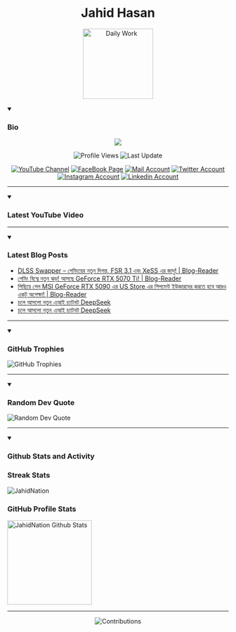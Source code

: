 <h1 align="center">Jahid Hasan</h1>
<p align="center">
  <img alt="Daily Work" height="160px" src="https://i.imgur.com/uhZdH9C.gif" />
</p>
<details open>
 <summary><h3>Bio</h3></summary>
<p align="center">
<img src="https://readme-typing-svg.demolab.com/?lines=Every+day%2C+learn+something+new.;Make+mistakes%2C+learn+from+them.;Work+hard%2C+stay+humble%2C+succeed.;Dream+big%2C+take+action%2C+succeed.;Small+steps+lead+to+big+leaps.;Take+action%2C+make+things+happen.&font=Fira%20Code&center=true&width=440&height=45&color=808080&vCenter=true&pause=1000&size=22" />
</p>

<p align="center">
<img alt="Profile Views" title="Profile Views" src="https://komarev.com/ghpvc/?username=jahidnation&style=for-the-badge&color=29bf12"/>
  <img alt="Last Update" title="Last Update" src="https://img.shields.io/github/last-commit/jahidnation/jahidnation?logo=markdown&label=LAST+UPDATE&color=29bf12&style=for-the-badge"/>
</p>
<p align="center">
      <a href="https://youtube.com/@jahidnation">
         <img alt="YouTube Channel" title="YouTube Channel" src="https://img.shields.io/badge/YouTube-%23FF0000.svg?logo=YouTube&logoColor=white"/></a> 
      <a href="https://facebook.com/jahidnation">
         <img alt="FaceBook Page" title="FaceBook Page" src="https://img.shields.io/badge/FaceBook-%234267B2.svg?logo=FaceBook&logoColor=white"/></a>
      <a href="mailto:mail@jahid.eu.org">
         <img alt="Mail Account" title="Mail Account" src="https://img.shields.io/badge/Mail-%23c71610.svg?logo=Gmail&logoColor=white"/></a>
      <a href="https://twitter.com/jahidnation">
         <img alt="Twitter Account" title="Twitter Account" src="https://img.shields.io/badge/Twitter-%231DA1F2.svg?logo=Twitter&logoColor=white"/></a>
      <a href="https://instagram.com/jahidnation">
         <img alt="Instagram Account" title="Instagram Account" src="https://img.shields.io/badge/Instagram-%23E4405F.svg?logo=Instagram&logoColor=white"/></a>
      <a href="https://linkedin.com/in/jahidnation">
         <img alt="Linkedin Account" title="Linkedin Account" src="https://img.shields.io/badge/Linkedin-%230072b1.svg?logo=Linkedin&logoColor=white"/></a>
</p>

---
</details>

<details open>
 <summary><h3>Latest YouTube Video</h3></summary>

<!-- BEGIN VID -->

<!-- END VID -->

---

</details>

<details open>
 <summary><h3>Latest Blog Posts</h3></summary>

<!-- BLOG-POST-LIST:START -->
- [DLSS Swapper – গেমিংয়ের নতুন দিগন্ত, FSR 3.1 এবং XeSS এর জাদু! | Blog-Reader](https://dev-blog-reader.pantheonsite.io/2025/01/30/dlss-swapper-%e0%a6%97%e0%a7%87%e0%a6%ae%e0%a6%bf%e0%a6%82%e0%a6%af%e0%a6%bc%e0%a7%87%e0%a6%b0-%e0%a6%a8%e0%a6%a4%e0%a7%81%e0%a6%a8-%e0%a6%a6%e0%a6%bf%e0%a6%97%e0%a6%a8%e0%a7%8d%e0%a6%a4-fsr-3-1/)
- [গেমিং বিশ্বে নতুন ঝড়! আসছে GeForce RTX 5070 Ti! | Blog-Reader](https://dev-blog-reader.pantheonsite.io/2025/01/30/%e0%a6%97%e0%a7%87%e0%a6%ae%e0%a6%bf%e0%a6%82-%e0%a6%ac%e0%a6%bf%e0%a6%b6%e0%a7%8d%e0%a6%ac%e0%a7%87-%e0%a6%a8%e0%a6%a4%e0%a7%81%e0%a6%a8-%e0%a6%9d%e0%a6%a1%e0%a6%bc-%e0%a6%86%e0%a6%b8%e0%a6%9b/)
- [পিছিয়ে গেল MSI GeForce RTX 5090 এর US Store এর শিপমেন্ট ইউজারদের করতে হবে আরও একটু অপেক্ষা! | Blog-Reader](https://dev-blog-reader.pantheonsite.io/2025/01/29/%e0%a6%aa%e0%a6%bf%e0%a6%9b%e0%a6%bf%e0%a6%af%e0%a6%bc%e0%a7%87-%e0%a6%97%e0%a7%87%e0%a6%b2-msi-geforce-rtx-5090-%e0%a6%8f%e0%a6%b0-us-store-%e0%a6%8f%e0%a6%b0-%e0%a6%b6%e0%a6%bf%e0%a6%aa%e0%a6%ae/)
- [চলে আসলো নতুন এআই চ্যাটবট DeepSeek](https://dev-blog-reader.pantheonsite.io/2025/01/29/%e0%a6%9a%e0%a6%b2%e0%a7%87-%e0%a6%86%e0%a6%b8%e0%a6%b2%e0%a7%8b-%e0%a6%a8%e0%a6%a4%e0%a7%81%e0%a6%a8-%e0%a6%8f%e0%a6%86%e0%a6%87-%e0%a6%9a%e0%a7%8d%e0%a6%af%e0%a6%be%e0%a6%9f%e0%a6%ac%e0%a6%9f-deep-2/)
- [চলে আসলো নতুন এআই চ্যাটবট DeepSeek](https://dev-blog-reader.pantheonsite.io/2025/01/29/%e0%a6%9a%e0%a6%b2%e0%a7%87-%e0%a6%86%e0%a6%b8%e0%a6%b2%e0%a7%8b-%e0%a6%a8%e0%a6%a4%e0%a7%81%e0%a6%a8-%e0%a6%8f%e0%a6%86%e0%a6%87-%e0%a6%9a%e0%a7%8d%e0%a6%af%e0%a6%be%e0%a6%9f%e0%a6%ac%e0%a6%9f-deepse/)
<!-- BLOG-POST-LIST:END -->

---

</details>

<details open>
 <summary><h3>GitHub Trophies</h3></summary>

<img alt="GitHub Trophies" title="GitHub Trophies" src="https://github-profile-trophy.vercel.app/?username=jahidnation&column=8&theme=gruvbox&no-frame=true"/>

---

</details>

<details open>
 <summary><h3>Random Dev Quote</h3></summary>

<img alt="Random Dev Quote" title="Random Dev Quote" src="https://quotes-github-readme.vercel.app/api?type=horizontal&theme=radical"/>

---

</details>

<details open> 
  <summary><h3>Github Stats and Activity</h3></summary>

  <h3>Streak Stats</h3>

  <p>
      <img title="Streak Stats" alt=JahidNation Streak" src="https://streak-stats.demolab.com/?user=jahidnation&theme=monokai-metallian&hide_border=true"/>
  </p>

  <h3>GitHub Profile Stats</h3>
  <p>
  <img alt="JahidNation Github Stats" src="https://denvercoder1-github-readme-stats.vercel.app/api/?username=jahidnation&show_icons=true&include_all_commits=true&count_private=true&theme=react&hide_border=true&bg_color=1F222E&title_color=F85D7F&icon_color=F8D866" height="192px"/>
  </p>

---

<p align="center">
<img alt="Contributions" title="Contributions" src="https://github.com/jahidnation/jahidnation/blob/contributions/snake.svg"/>
</p>
